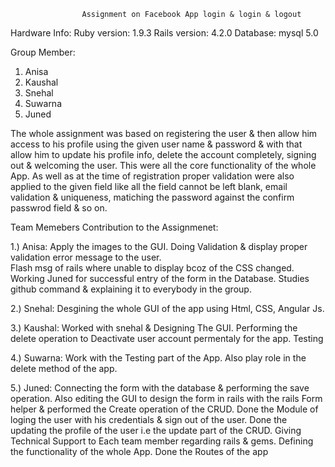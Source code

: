 					Assignment on Facebook App login & login & logout

Hardware Info: 
 Ruby version: 1.9.3
 Rails version: 4.2.0
 Database: mysql 5.0

Group Member:

1) Anisa
2) Kaushal
3) Snehal
4) Suwarna
5) Juned


The whole assignment was based on registering the user & then allow him access to his profile using the given user name & password & with that allow him to update his profile info, delete the account completely, signing out & welcoming the user. This were all the core functionality of the whole App. As well as at the time of registration proper validation were also applied to the given field like all the field cannot be left blank, email validation & uniqueness, matiching the password against the confirm passwrod field & so on.

Team Memebers Contribution to the Assignmenet:

1.) Anisa: 
		Apply the images to the GUI.
    	Doing Validation & display proper validation error message to the user.   
    	Flash msg of rails where unable to display bcoz of the CSS changed.
    	Working Juned for successful entry of the form in the Database.
    	Studies github command & explaining it to everybody in the group.

2.) Snehal:
		Desgining the whole GUI of the app using Html, CSS, Angular Js.

3.) Kaushal:
		Worked with snehal & Designing The GUI.
		Performing the delete operation to Deactivate user account permentaly for the app.
		Testing

4.) Suwarna:
		Work with the Testing part of the App.
		Also play role in the delete method of the app.

5.) Juned:
		Connecting the form with the database & performing the save operation.
		Also editing the GUI to design the form in rails with the rails Form helper & performed the Create operation of the CRUD.
		Done the Module of loging the user with his credentials	& sign out of the user.
		Done the updating the profile of the user i.e the update part of the CRUD.
		Giving Technical Support to Each team member regarding rails & gems.
		Defining the functionality of the whole App.
		Done the Routes of the app






